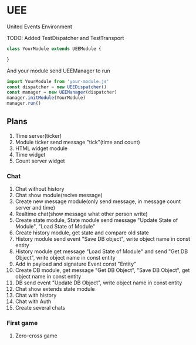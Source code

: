 # UEE
United Events Environment

TODO: Added TestDispatcher and TestTransport

```javascript
class YourModule extends UEEModule {

}
```

And your module send UEEManager to run
```javascript
import YourModule from 'your-module.js'
const dispatcher = new UEEDispatcher()
const manager = new UEEManager(dispatcher)
manager.initModule(YourModule)
manager.run()
```

## Plans
1. Time server(ticker)
1. Module ticker send message "tick"(time and count)
1. HTML widget module
1. Time widget
1. Count server widget

### Chat
1. Chat without history
2. Chat show module(recive message)
2. Create new message module(only send message, in message count server and time)
2. Realtime chat(show message what other person write)
3. Create state module, State module send message "Update State of Module", "Load State of Module"
3. Create history module, get state and compare old state
3. History module send event "Save DB object", write object name in const entity 
3. History module get message "Load State of Module" and send "Get DB Object", write object name in const entity 
3. Add in payload and signature Event const "Entity"
3. Create DB module, get message  "Get DB  Object", "Save DB  Object", get object name in const entity 
3. DB send event "Update DB Object", write object name in const entity
3. Chat show extends state module
3. Chat with history
4. Chat with Auth
4. Create several chats

### First game
1. Zero-cross game